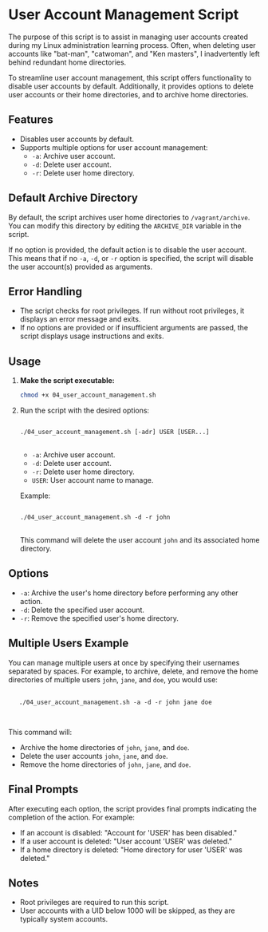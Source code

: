 # User Account Management Script

The purpose of this script is to assist in managing user accounts created during my Linux administration learning process. Often, when deleting user accounts like "bat-man", "catwoman", and "Ken masters", I inadvertently left behind redundant home directories.

To streamline user account management, this script offers functionality to disable user accounts by default. Additionally, it provides options to delete user accounts or their home directories, and to archive home directories.

## Features

- Disables user accounts by default.
- Supports multiple options for user account management:
  - `-a`: Archive user account.
  - `-d`: Delete user account.
  - `-r`: Delete user home directory.

## Default Archive Directory

By default, the script archives user home directories to `/vagrant/archive`. You can modify this directory by editing the `ARCHIVE_DIR` variable in the script.

If no option is provided, the default action is to disable the user account. This means that if no `-a`, `-d`, or `-r` option is specified, the script will disable the user account(s) provided as arguments.

## Error Handling

- The script checks for root privileges. If run without root privileges, it displays an error message and exits.
- If no options are provided or if insufficient arguments are passed, the script displays usage instructions and exits.

## Usage

1. **Make the script executable:**

   ```bash
   chmod +x 04_user_account_management.sh

   ```

2. Run the script with the desired options:

   <pre>
   <code>
   ./04_user_account_management.sh [-adr] USER [USER...]
   </code>
   </pre>

   - `-a`: Archive user account.
   - `-d`: Delete user account.
   - `-r`: Delete user home directory.
   - `USER`: User account name to manage.

   Example:

   <pre>
   <code>
   ./04_user_account_management.sh -d -r john
   </code>
   </pre>

   This command will delete the user account `john` and its associated home directory.

## Options

- `-a`: Archive the user's home directory before performing any other action.
- `-d`: Delete the specified user account.
- `-r`: Remove the specified user's home directory.

## Multiple Users Example

You can manage multiple users at once by specifying their usernames separated by spaces. For example, to archive, delete, and remove the home directories of multiple users `john`, `jane`, and `doe`, you would use:

   <pre>
   <code>
   ./04_user_account_management.sh -a -d -r john jane doe
   </code>
   </pre>

This command will:

- Archive the home directories of `john`, `jane`, and `doe`.
- Delete the user accounts `john`, `jane`, and `doe`.
- Remove the home directories of `john`, `jane`, and `doe`.

## Final Prompts

After executing each option, the script provides final prompts indicating the completion of the action. For example:

- If an account is disabled: "Account for 'USER' has been disabled."
- If a user account is deleted: "User account 'USER' was deleted."
- If a home directory is deleted: "Home directory for user 'USER' was deleted."

## Notes

- Root privileges are required to run this script.
- User accounts with a UID below 1000 will be skipped, as they are typically system accounts.
